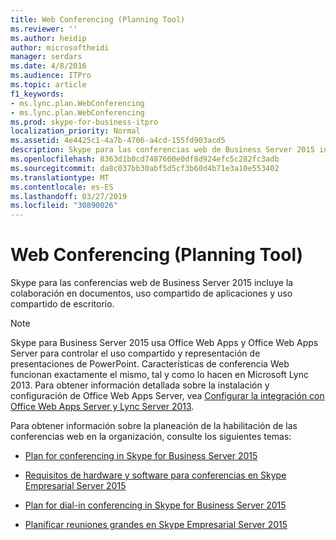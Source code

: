 ```yaml
---
title: Web Conferencing (Planning Tool)
ms.reviewer: ''
ms.author: heidip
author: microsoftheidi
manager: serdars
ms.date: 4/8/2016
ms.audience: ITPro
ms.topic: article
f1_keywords:
- ms.lync.plan.WebConferencing
- ms.lync.plan.WebConferencing
ms.prod: skype-for-business-itpro
localization_priority: Normal
ms.assetid: 4e4425c1-4a7b-4706-a4cd-155fd903acd5
description: Skype para las conferencias web de Business Server 2015 incluye la colaboración en documentos, uso compartido de aplicaciones y uso compartido de escritorio.
ms.openlocfilehash: 8363d1b0cd7487600e0df8d924efc5c282fc3adb
ms.sourcegitcommit: da8c037bb30abf5d5cf3b60d4b71e3a10e553402
ms.translationtype: MT
ms.contentlocale: es-ES
ms.lasthandoff: 03/27/2019
ms.locfileid: "30890026"
---
```

# <a name="web-conferencing-planning-tool"></a>Web Conferencing (Planning Tool)
 
Skype para las conferencias web de Business Server 2015 incluye la colaboración en documentos, uso compartido de aplicaciones y uso compartido de escritorio.
  
> [!NOTE]
> Skype para Business Server 2015 usa Office Web Apps y Office Web Apps Server para controlar el uso compartido y representación de presentaciones de PowerPoint. Características de conferencia Web funcionan exactamente el mismo, tal y como lo hacen en Microsoft Lync 2013. Para obtener información detallada sobre la instalación y configuración de Office Web Apps Server, vea [Configurar la integración con Office Web Apps Server y Lync Server 2013](https://technet.microsoft.com/en-us/library/jj204792%28v=ocs.15%29.aspx). 
  
Para obtener información sobre la planeación de la habilitación de las conferencias web en la organización, consulte los siguientes temas: 
  
- [Plan for conferencing in Skype for Business Server 2015](../../plan-your-deployment/conferencing/conferencing.md)
    
- [Requisitos de hardware y software para conferencias en Skype Empresarial Server 2015](../../plan-your-deployment/conferencing/hardware-and-software-requirements.md)
    
- [Plan for dial-in conferencing in Skype for Business Server 2015](../../plan-your-deployment/conferencing/dial-in-conferencing.md)
    
- [Planificar reuniones grandes en Skype Empresarial Server 2015](../../plan-your-deployment/conferencing/large-meetings.md)
    


